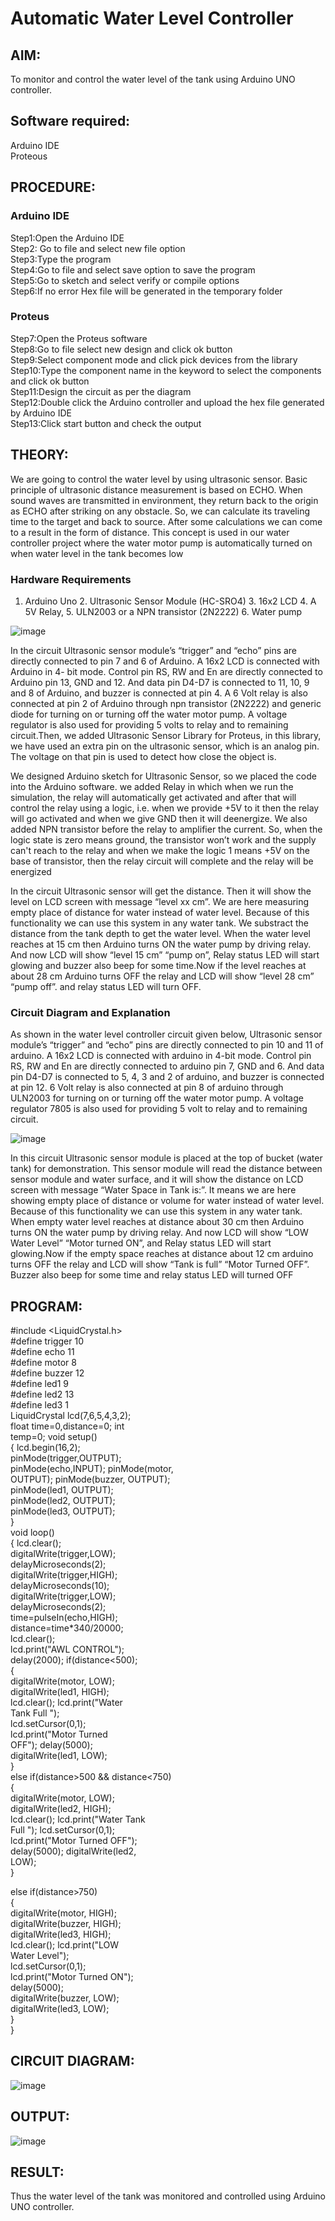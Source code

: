 # Automatic Water Level Controller

##  AIM:
To monitor and control the water level of the tank using Arduino UNO controller.

## Software required:
Arduino IDE </br>
Proteous

## PROCEDURE:
### Arduino IDE
Step1:Open the Arduino IDE </br>
Step2: Go to file and select new file option </br>
Step3:Type the program </br>
Step4:Go to file and select save option to save the program </br>
Step5:Go to sketch and select verify or compile options </br>
Step6:If no error Hex file will be generated in the temporary folder </br>
### Proteus
Step7:Open the Proteus software </br>
Step8:Go to file select new design and click ok button </br>
Step9:Select component mode and click pick devices from the library </br>
Step10:Type the component name in the keyword to select the components and click ok button </br>
Step11:Design the circuit as per the diagram </br>
Step12:Double click the Arduino controller and upload the hex file generated by Arduino IDE </br>
Step13:Click start button and check the output

## THEORY:

We are going to control the water level by using ultrasonic sensor. Basic principle of ultrasonic distance measurement is based on ECHO. When sound waves are transmitted in environment, they return back to the origin as ECHO after striking on any obstacle. So, we can calculate its traveling time to the target and back to source. After some calculations we can come to a result in the form of distance. This concept is used in our water controller project where the water motor pump is automatically turned on when water level in the tank becomes low

### Hardware Requirements 

1. Arduino Uno 2. Ultrasonic Sensor Module (HC-SRO4) 3. 16x2 LCD 4. A 5V Relay, 5. ULN2003 or a NPN transistor (2N2222) 6. Water pump

![image](https://user-images.githubusercontent.com/71547910/235332412-e276fbff-58de-4684-94aa-8c753492c0b2.png)

In the circuit Ultrasonic sensor module’s “trigger” and “echo” pins are directly connected to pin 7 and 6 of Arduino. A 16x2 LCD is connected with Arduino in 4- bit mode. Control pin RS, RW and En are directly connected to Arduino pin 13, GND and 12. And data pin D4-D7 is connected to 11, 10, 9 and 8 of Arduino, and buzzer is connected at pin 4. A 6 Volt relay is also connected at pin 2 of Arduino through npn transistor (2N2222) and generic diode for turning on or turning off the water motor pump. A voltage regulator is also used for providing 5 volts to relay and to remaining circuit.Then, we added Ultrasonic Sensor Library for Proteus, in this library, we have used an extra pin on the ultrasonic sensor, which is an analog pin. The voltage on that pin is used to detect how close the object is.

We designed Arduino sketch for Ultrasonic Sensor, so we placed the code into the Arduino software. we added Relay in which when we run the simulation, the relay will automatically get activated and after that will control the relay using a logic, i.e. when we provide +5V to it then the relay will go activated and when we give GND then it will deenergize. We also added NPN transistor before the relay to amplifier the current. So, when the logic state is zero means ground, the transistor won’t work and the supply can't reach to the relay and when we make the logic 1 means +5V on the base of transistor, then the relay circuit will complete and the relay will be energized

In the circuit Ultrasonic sensor will get the distance. Then it will show the level on LCD screen with message “level xx cm”. We are here measuring empty place of distance for water instead of water level. Because of this functionality we can use this system in any water tank. We substract the distance from the tank depth to get the water level. When the water level reaches at 15 cm then Arduino turns ON the water pump by driving relay. And now LCD will show “level 15 cm” “pump on”, Relay status LED will start glowing and buzzer also beep for some time.Now if the level reaches at about 28 cm Arduino turns OFF the relay and LCD will show “level 28 cm” “pump off”. and relay status LED will turn OFF.

### Circuit Diagram and Explanation

As shown in the water level controller circuit given below, Ultrasonic sensor module’s “trigger” and “echo” pins are directly connected to pin 10 and 11 of arduino. A 16x2 LCD is connected with arduino in 4-bit mode. Control pin RS, RW and En are directly connected to arduino pin 7, GND and 6. And data pin D4-D7 is connected to 5, 4, 3 and 2 of arduino, and buzzer is connected at pin 12. 6 Volt relay is also connected at pin 8 of arduino through ULN2003 for turning on or turning off the water motor pump. A voltage regulator 7805 is also used for providing 5 volt to relay and to remaining circuit.

![image](https://user-images.githubusercontent.com/71547910/235332565-e4933960-e14f-4c34-8c21-240727a93f9c.png)

In this circuit Ultrasonic sensor module is placed at the top of bucket (water tank) for demonstration. This sensor module will read the distance between sensor module and water surface, and it will show the distance on LCD screen with message “Water Space in Tank is:”. It means we are here showing empty place of distance or volume for water instead of water level. Because of this functionality we can use this system in any water tank. When empty water level reaches at distance about 30 cm then Arduino turns ON the water pump by driving relay. And now LCD will show “LOW Water Level” “Motor turned ON”, and Relay status LED will start glowing.Now if the empty space reaches at distance about 12 cm arduino turns OFF the relay and LCD will show “Tank is full” “Motor Turned OFF”. Buzzer also beep for some time and relay status LED will turned OFF



## PROGRAM:

#include <LiquidCrystal.h> </br>
#define trigger 10 </br>
#define echo 11 </br>
#define motor 8 </br>
#define buzzer 12 </br>
#define led1 9 </br>
#define led2 13 </br>
#define led3 1 </br>
LiquidCrystal lcd(7,6,5,4,3,2); </br>
float time=0,distance=0; int </br>
temp=0; void setup() </br>
{
lcd.begin(16,2); </br>
pinMode(trigger,OUTPUT); </br>
pinMode(echo,INPUT); pinMode(motor, </br>
OUTPUT); pinMode(buzzer, OUTPUT); </br>
pinMode(led1, OUTPUT); </br>
pinMode(led2, OUTPUT); </br>
pinMode(led3, OUTPUT); </br>
} </br>
void loop() </br>
{ lcd.clear(); </br>
digitalWrite(trigger,LOW); </br>
delayMicroseconds(2); </br>
digitalWrite(trigger,HIGH); </br>
delayMicroseconds(10); </br>
digitalWrite(trigger,LOW); </br>
delayMicroseconds(2); </br>
time=pulseIn(echo,HIGH); </br>
distance=time*340/20000; </br>
lcd.clear(); </br>
lcd.print("AWL CONTROL"); </br>
delay(2000); if(distance<500); </br>
{ </br>
digitalWrite(motor, LOW); </br>
digitalWrite(led1, HIGH); </br>
lcd.clear(); lcd.print("Water </br>
Tank Full "); </br>
lcd.setCursor(0,1); </br>
lcd.print("Motor Turned </br>
OFF"); delay(5000); </br>
digitalWrite(led1, LOW); </br>
} </br>
else if(distance>500 && distance<750) </br>
{ </br>
digitalWrite(motor, LOW); </br>
digitalWrite(led2, HIGH); </br>
lcd.clear(); lcd.print("Water Tank </br>
Full "); lcd.setCursor(0,1); </br>
lcd.print("Motor Turned OFF"); </br>
delay(5000); digitalWrite(led2, </br>
LOW); </br>
} </br>

else if(distance>750) </br>
{ </br>
 digitalWrite(motor, HIGH); </br>
 digitalWrite(buzzer, HIGH); </br>
 digitalWrite(led3, HIGH); </br>
 lcd.clear(); lcd.print("LOW </br>
 Water Level"); </br>
 lcd.setCursor(0,1); </br>
 lcd.print("Motor Turned ON"); </br>
 delay(5000); </br>
 digitalWrite(buzzer, LOW); </br>
 digitalWrite(led3, LOW); </br>
} </br>
}

## CIRCUIT DIAGRAM:

![image](https://github.com/akiakash1/Automatic-water-level-controller/assets/132885484/049278cd-fb3f-498f-b89f-9e60831b1d2b)

## OUTPUT:

![image](https://github.com/akiakash1/Automatic-water-level-controller/assets/132885484/113f5f73-a112-43ea-98c3-3106659bfe95)


## RESULT:
Thus the water level of the tank was monitored and controlled using Arduino UNO controller.

